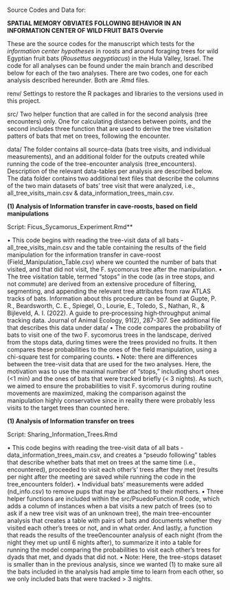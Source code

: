 Source Codes and Data for:

**SPATIAL MEMORY OBVIATES FOLLOWING BEHAVIOR IN AN INFORMATION CENTER OF WILD FRUIT BATS
Overvie**

These are the source codes for the manuscript which tests for the _information center hypotheses_ in roosts and around foraging trees for wild Egyptian fruit bats (_Rousettus aegyptiacus_) in the Hula Valley, Israel. 
The code for all analyses can be found under the main branch and described below for each of the two analyses. 
There are two codes, one for each analysis described hereunder. Both are .Rmd files. 

renv/
Settings to restore the R packages and libraries to the versions used in this project.

src/
Two helper function that are called in for the second analysis (tree encounters) only.
One for calculating distances between points, and the second includes three function that are used to derive the tree visitation patters of bats that met on trees, following the encounter. 

data/
The folder contains all source-data (bats tree visits, and individual measurements), and an additional folder for the outputs created while running the code of the tree-encounter analysis (tree_encounters). Description of the relevant data-tables per analysis are described below. The data folder contains two additional text files that describe the columns of the two main datasets of bats’ tree visit that were analyzed, i.e., all_tree_visits_main.csv & data_information_trees_main.csv. 

**(1) Analysis of Information transfer in cave-roosts, based on field manipulations**

Script: Ficus_Sycamorus_Experiment.Rmd**

•	This code begins with reading the tree-visit data of all bats - all_tree_visits_main.csv and the table containing the results of the field manipulation for the information transfer in cave-roost (Field_Manipulation_Table.csv) where we counted the number of bats that visited, and that did not visit, the F. sycomorus tree after the manipulation.
•	The tree visitation table, termed “stops” in the code (as in tree stops, and not commute) are derived from an extensive procedure of filtering, segmenting, and appending the relevant tree attributes from raw ATLAS tracks of bats. Information about this procedure can be found at Gupte, P. R., Beardsworth, C. E., Spiegel, O., Lourie, E., Toledo, S., Nathan, R., & Bijleveld, A. I. (2022). A guide to pre‐processing high‐throughput animal tracking data. Journal of Animal Ecology, 91(2), 287-307. See additional file that describes this data under data/
•	The code compares the probability of bats to visit one of the two F. sycomorus trees in the landscape, derived from the stops data, during times were the trees provided no fruits. It then compares these probabilities to the ones of the field manipulation, using a chi-square test for comparing counts.
•	Note: there are differences between the tree-visit data that are used for the two analyses. Here, the motivation was to use the maximal number of “stops,” including short ones (<1 min) and the ones of bats that were tracked briefly (< 3 nights). As such, we aimed to ensure the probabilities to visit F. sycomorus during routine movements are maximized, making the comparison against the manipulation highly conservative since in reality there were probably less visits to the target trees than counted here.  

**(1) Analysis of Information transfer on trees** 

Script: Sharing_Information_Trees.Rmd

•	This code begins with reading the tree-visit data of all bats - data_information_trees_main.csv, and creates a “pseudo following” tables that describe whether bats that met on trees at the same time (i.e., encountered), proceeded to visit each other’s’ trees after they met (results per night after the meeting are saved while running the code in the tree_encounters folder). 
•	Individual bats’ measurements were added (nd_info.csv) to remove pups that may be attached to their mothers. 
•	Three helper functions are included within the src/PsuedoFunction.R code, which adds a column of instances when a bat visits a new patch of trees (so to ask if a new tree visit was of an unknown tree), the main tree-encounter analysis that creates a table with pairs of bats and documents whether they visited each other’s trees or not, and in what order. And lastly, a function that reads the results of the tree0encounter analysis of each night (from the night they met up until 6 nights after), to summarize it into a table for running the model comparing the probabilities to visit each other’s trees for dyads that met, and dyads that did not. 
•	Note: Here, the tree-stops dataset is smaller than in the previous analysis, since we wanted (1) to make sure all the bats included in the analysis had ample time to learn from each other, so we only included bats that were tracked > 3 nights. 

